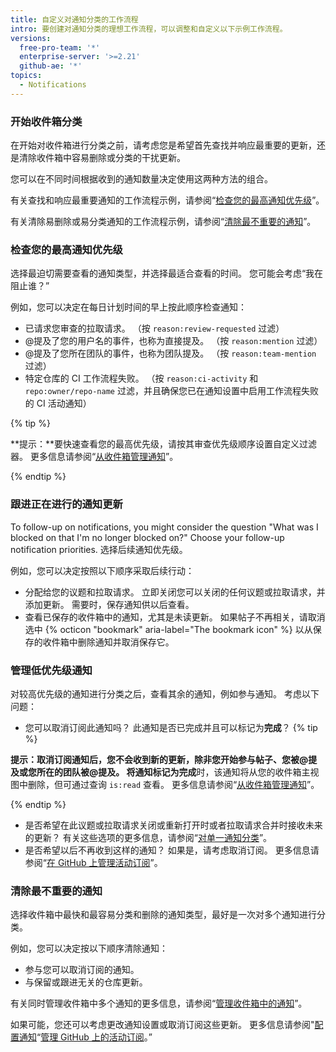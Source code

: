 ```yaml
---
title: 自定义对通知分类的工作流程
intro: 要创建对通知分类的理想工作流程，可以调整和自定义以下示例工作流程。
versions:
  free-pro-team: '*'
  enterprise-server: '>=2.21'
  github-ae: '*'
topics:
  - Notifications
---
```


### 开始收件箱分类

在开始对收件箱进行分类之前，请考虑您是希望首先查找并响应最重要的更新，还是清除收件箱中容易删除或分类的干扰更新。

您可以在不同时间根据收到的通知数量决定使用这两种方法的组合。

有关查找和响应最重要通知的工作流程示例，请参阅“[检查您的最高通知优先级](#checking-your-highest-notification-priorities)”。

有关清除易删除或易分类通知的工作流程示例，请参阅“[清除最不重要的通知](#clearing-your-least-important-notifications)”。

### 检查您的最高通知优先级

选择最迫切需要查看的通知类型，并选择最适合查看的时间。 您可能会考虑“我在阻止谁？”

例如，您可以决定在每日计划时间的早上按此顺序检查通知：
  - 已请求您审查的拉取请求。 （按 `reason:review-requested` 过滤）
  - @提及了您的用户名的事件，也称为直接提及。 （按 `reason:mention` 过滤）
  - @提及了您所在团队的事件，也称为团队提及。 （按 `reason:team-mention` 过滤）
  - 特定仓库的 CI 工作流程失败。 （按 `reason:ci-activity` 和 `repo:owner/repo-name` 过滤，并且确保您已在通知设置中启用工作流程失败的 CI 活动通知）

  {% tip %}

  **提示：**要快速查看您的最高优先级，请按其审查优先级顺序设置自定义过滤器。 更多信息请参阅“[从收件箱管理通知](/github/managing-subscriptions-and-notifications-on-github/managing-notifications-from-your-inbox#customizing-your-inbox-with-custom-filters)”。

  {% endtip %}

### 跟进正在进行的通知更新

To follow-up on notifications, you might consider the question "What was I blocked on that I'm no longer blocked on?" Choose your follow-up notification priorities. 选择后续通知优先级。

例如，您可以决定按照以下顺序采取后续行动：
  - 分配给您的议题和拉取请求。 立即关闭您可以关闭的任何议题或拉取请求，并添加更新。 需要时，保存通知供以后查看。
  - 查看已保存的收件箱中的通知，尤其是未读更新。 如果帖子不再相关，请取消选中 {% octicon "bookmark" aria-label="The bookmark icon" %} 以从保存的收件箱中删除通知并取消保存它。

### 管理低优先级通知

对较高优先级的通知进行分类之后，查看其余的通知，例如参与通知。 考虑以下问题：
  - 您可以取消订阅此通知吗？ 此通知是否已完成并且可以标记为**完成**？
  {% tip %}

  **提示：**取消订阅通知后，您不会收到新的更新，除非您开始参与帖子、您被@提及或您所在的团队被@提及。 将通知标记为**完成**时，该通知将从您的收件箱主视图中删除，但可通过查询 `is:read` 查看。 更多信息请参阅“[从收件箱管理通知](/github/managing-subscriptions-and-notifications-on-github/managing-notifications-from-your-inbox#triaging-options)”。

  {% endtip %}
  - 是否希望在此议题或拉取请求关闭或重新打开时或者拉取请求合并时接收未来的更新？ 有关这些选项的更多信息，请参阅“[对单一通知分类](/github/managing-subscriptions-and-notifications-on-github/triaging-a-single-notification#customizing-when-to-receive-future-updates-for-an-issue-or-pull-request)”。
  - 是否希望以后不再收到这样的通知？ 如果是，请考虑取消订阅。 更多信息请参阅“[在 GitHub 上管理活动订阅](/github/managing-subscriptions-and-notifications-on-github/managing-subscriptions-for-activity-on-github)”。

### 清除最不重要的通知

选择收件箱中最快和最容易分类和删除的通知类型，最好是一次对多个通知进行分类。

例如，您可以决定按以下顺序清除通知：
  - 参与您可以取消订阅的通知。
  - 与保留或跟进无关的仓库更新。

有关同时管理收件箱中多个通知的更多信息，请参阅“[管理收件箱中的通知](/github/managing-subscriptions-and-notifications-on-github/managing-notifications-from-your-inbox#triaging-multiple-notifications-at-the-same-time)”。

如果可能，您还可以考虑更改通知设置或取消订阅这些更新。 更多信息请参阅"[配置通知](/github/managing-subscriptions-and-notifications-on-github/configuring-notifications)“[管理 GitHub 上的活动订阅](/github/managing-subscriptions-and-notifications-on-github/managing-subscriptions-for-activity-on-github)。”
